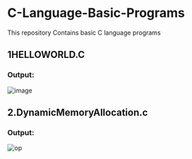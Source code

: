 # C-Language-Basic-Programs
This repository Contains basic C language programs


## 1HELLOWORLD.C
### Output:
![image](https://user-images.githubusercontent.com/111007875/221781378-5808a4a6-4dca-4e22-ae0b-6b1dbdfe4667.png)


## 2.DynamicMemoryAllocation.c
### Output:
![op](https://github.com/ShubhamJadhav-github/C-Language-Basic-Programs/assets/111007875/3eb8e897-850b-43e3-bb7b-da17e32b5ee8)
